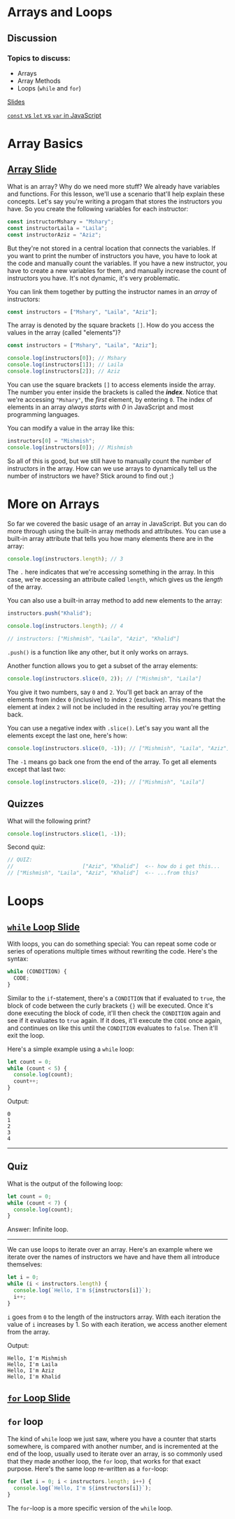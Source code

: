 # Arrays and Loops

## Discussion

### Topics to discuss:

- Arrays
- Array Methods
- Loops (`while` and `for`)

[Slides](https://docs.google.com/presentation/d/1dkovfExxp06AMyyvZ2Vr5i4H6CuDikzGNVZrzUMsOwk/edit?usp=sharing)

[`const` vs `let` vs `var` in JavaScript](https://medium.com/javascript-scene/javascript-es6-var-let-or-const-ba58b8dcde75)

# Array Basics

## [Array Slide](https://docs.google.com/presentation/d/1dkovfExxp06AMyyvZ2Vr5i4H6CuDikzGNVZrzUMsOwk/edit#slide=id.g453392c2a0_0_18)

What is an array? Why do we need more stuff? We already have variables and functions. For this lesson, we'll use a scenario that'll help explain these concepts. Let's say you're writing a progam that stores the instructors you have. So you create the following variables for each instructor:

```javascript
const instructorMshary = "Mshary";
const instructorLaila = "Laila";
const instructorAziz = "Aziz";
```

But they're not stored in a central location that connects the variables. If you want to print the number of instructors you have, you have to look at the code and manually count the variables. If you have a new instructor, you have to create a new variables for them, and manually increase the count of instructors you have. It's not dynamic, it's very problematic.

You can link them together by putting the instructor names in an _array_ of instructors:

```javascript
const instructors = ["Mshary", "Laila", "Aziz"];
```

The array is denoted by the square brackets `[]`. How do you access the values in the array (called "elements")?

```javascript
const instructors = ["Mshary", "Laila", "Aziz"];

console.log(instructors[0]); // Mshary
console.log(instructors[1]); // Laila
console.log(instructors[2]); // Aziz
```

You can use the square brackets `[]` to access elements inside the array. The number you enter inside the brackets is called the **_index_**. Notice that we're accessing `"Mshary"`, the _first_ element, by entering `0`. The index of elements in an array _always starts with 0_ in JavaScript and most programming languages.

You can modify a value in the array like this:

```javascript
instructors[0] = "Mishmish";
console.log(instructors[0]); // Mishmish
```

So all of this is good, but we still have to manually count the number of instructors in the array. How can we use arrays to dynamically tell us the number of instructors we have? Stick around to find out ;)

# More on Arrays

So far we covered the basic usage of an array in JavaScript. But you can do more through using the built-in array methods and attributes. You can use a built-in array attribute that tells you how many elements there are in the array:

```javascript
console.log(instructors.length); // 3
```

The `.` here indicates that we're accessing something in the array. In this case, we're accessing an attribute called `length`, which gives us the _length_ of the array.

You can also use a built-in array method to add new elements to the array:

```javascript
instructors.push("Khalid");

console.log(instructors.length); // 4

// instructors: ["Mishmish", "Laila", "Aziz", "Khalid"]
```

`.push()` is a function like any other, but it only works on arrays.

Another function allows you to get a subset of the array elements:

```javascript
console.log(instructors.slice(0, 2)); // ["Mishmish", "Laila"]
```

You give it two numbers, say `0` and `2`. You'll get back an array of the elements from index `0` (inclusive) to index `2` (exclusive). This means that the element at index `2` will not be included in the resulting array you're getting back.

You can use a negative index with `.slice()`. Let's say you want all the elements except the last one, here's how:

```javascript
console.log(instructors.slice(0, -1)); // ["Mishmish", "Laila", "Aziz"]
```

The `-1` means go back one from the end of the array. To get all elements except that last two:

```javascript
console.log(instructors.slice(0, -2)); // ["Mishmish", "Laila"]
```

## Quizzes

What will the following print?

```javascript
console.log(instructors.slice(1, -1));
```

Second quiz:

```javascript
// QUIZ:
//                      ["Aziz", "Khalid"]  <-- how do i get this...
// ["Mishmish", "Laila", "Aziz", "Khalid"]  <-- ...from this?
```

# Loops

## [`while` Loop Slide](https://docs.google.com/presentation/d/1dkovfExxp06AMyyvZ2Vr5i4H6CuDikzGNVZrzUMsOwk/edit#slide=id.g44b077e4f9_0_15)

With loops, you can do something special: You can repeat some code or series of operations multiple times without rewriting the code. Here's the syntax:

```javascript
while (CONDITION) {
  CODE;
}
```

Similar to the `if`-statement, there's a `CONDITION` that if evaluated to `true`, the block of code between the curly brackets `{}` will be executed. Once it's done executing the block of code, it'll then check the `CONDITION` again and see if it evaluates to `true` again. If it does, it'll execute the `CODE` once again, and continues on like this until the `CONDITION` evaluates to `false`. Then it'll exit the loop.

Here's a simple example using a `while` loop:

```javascript
let count = 0;
while (count < 5) {
  console.log(count);
  count++;
}
```

Output:

```
0
1
2
3
4
```

---

## Quiz

What is the output of the following loop:

```javascript
let count = 0;
while (count < 7) {
  console.log(count);
}
```

Answer: Infinite loop.

---

We can use loops to iterate over an array. Here's an example where we iterate over the names of instructors we have and have them all introduce themselves:

```javascript
let i = 0;
while (i < instructors.length) {
  console.log(`Hello, I'm ${instructors[i]}`);
  i++;
}
```

`i` goes from `0` to the length of the instructors array. With each iteration the value of `i` increases by 1. So with each iteration, we access another element from the array.

Output:

```
Hello, I'm Mishmish
Hello, I'm Laila
Hello, I'm Aziz
Hello, I'm Khalid
```

## [`for` Loop Slide](https://docs.google.com/presentation/d/1dkovfExxp06AMyyvZ2Vr5i4H6CuDikzGNVZrzUMsOwk/edit#slide=id.g44b077e4f9_0_22)

## `for` loop

The kind of `while` loop we just saw, where you have a counter that starts somewhere, is compared with another number, and is incremented at the end of the loop, usually used to iterate over an array, is so commonly used that they made another loop, the `for` loop, that works for that exact purpose. Here's the same loop re-written as a `for`-loop:

```javascript
for (let i = 0; i < instructors.length; i++) {
  console.log(`Hello, I'm ${instructors[i]}`);
}
```

The `for`-loop is a more specific version of the `while` loop.
